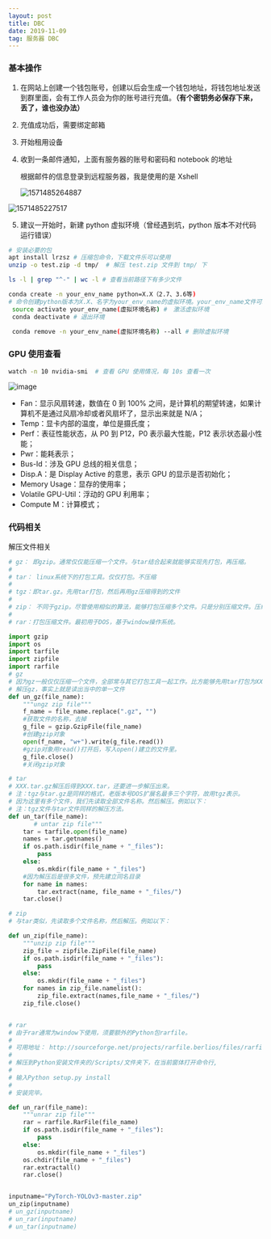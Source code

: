 ```yaml
---
layout: post
title: DBC
date: 2019-11-09
tag: 服务器 DBC
---
```




### 基本操作

1. 在网站上创建一个钱包账号，创建以后会生成一个钱包地址，将钱包地址发送到群里面，会有工作人员会为你的账号进行充值。**（有个密钥务必保存下来，丢了，谁也没办法）**

2. 充值成功后，需要绑定邮箱

3. 开始租用设备

4. 收到一条邮件通知，上面有服务器的账号和密码和 notebook 的地址

   

   根据邮件的信息登录到远程服务器，我是使用的是 Xshell

   ![1571485264887](https://tva4.sinaimg.cn/large/acbcfa39gy1g928s8efn3j20vg08xaas.jpg)

![1571485227517](https://tvax1.sinaimg.cn/large/acbcfa39gy1g928s97kw3j20ic092aae.jpg)

5. 建议一开始时，新建 python 虚拟环境（曾经遇到坑，python 版本不对代码运行错误）

```bash
# 安装必要的包
apt install lrzsz # 压缩包命令，下载文件乐可以使用
unzip -o test.zip -d tmp/  # 解压 test.zip 文件到 tmp/ 下

ls -l | grep "^-" | wc -l # 查看当前路径下有多少文件

conda create -n your_env_name python=X.X（2.7、3.6等) 
# 命令创建python版本为X.X、名字为your_env_name的虚拟环境。your_env_name文件可以在Anaconda安装目录envs文件下找到。
 source activate your_env_name(虚拟环境名称) #　激活虚拟环境
 conda deactivate # 退出环境
 
 conda remove -n your_env_name(虚拟环境名称) --all # 删除虚拟环境
```

### GPU 使用查看

```bash
watch -n 10 nvidia-smi  # 查看 GPU 使用情况，每 10s 查看一次
```
![image](https://tva3.sinaimg.cn/large/acbcfa39gy1g92hp59lucj20g4064aa9.jpg)


- Fan：显示风扇转速，数值在 0 到 100% 之间，是计算机的期望转速，如果计算机不是通过风扇冷却或者风扇坏了，显示出来就是 N/A； 
- Temp：显卡内部的温度，单位是摄氏度；
- Perf：表征性能状态，从 P0 到 P12，P0 表示最大性能，P12 表示状态最小性能；
- Pwr：能耗表示； 
- Bus-Id：涉及 GPU 总线的相关信息； 
- Disp.A：是 Display Active 的意思，表示 GPU 的显示是否初始化； 
- Memory Usage：显存的使用率； 
- Volatile GPU-Util：浮动的 GPU 利用率；
- Compute M：计算模式； 



### 代码相关	


解压文件相关

```python
# gz： 即gzip。通常仅仅能压缩一个文件。与tar结合起来就能够实现先打包，再压缩。
#
# tar： linux系统下的打包工具。仅仅打包。不压缩
#
# tgz：即tar.gz。先用tar打包，然后再用gz压缩得到的文件
#
# zip： 不同于gzip。尽管使用相似的算法，能够打包压缩多个文件。只是分别压缩文件。压缩率低于tar。
#
# rar：打包压缩文件。最初用于DOS，基于window操作系统。

import gzip
import os
import tarfile
import zipfile
import rarfile
# gz
# 因为gz一般仅仅压缩一个文件，全部常与其它打包工具一起工作。比方能够先用tar打包为XXX.tar,然后在压缩为XXX.tar.gz
# 解压gz，事实上就是读出当中的单一文件
def un_gz(file_name):
    """ungz zip file"""
    f_name = file_name.replace(".gz", "")
    #获取文件的名称，去掉
    g_file = gzip.GzipFile(file_name)
    #创建gzip对象
    open(f_name, "w+").write(g_file.read())
    #gzip对象用read()打开后，写入open()建立的文件里。
    g_file.close()
    #关闭gzip对象

# tar
# XXX.tar.gz解压后得到XXX.tar，还要进一步解压出来。
# 注：tgz与tar.gz是同样的格式，老版本号DOS扩展名最多三个字符，故用tgz表示。
# 因为这里有多个文件，我们先读取全部文件名称。然后解压。例如以下：
# 注：tgz文件与tar文件同样的解压方法。
def un_tar(file_name):
       # untar zip file"""
    tar = tarfile.open(file_name)
    names = tar.getnames()
    if os.path.isdir(file_name + "_files"):
        pass
    else:
        os.mkdir(file_name + "_files")
    #因为解压后是很多文件，预先建立同名目录
    for name in names:
        tar.extract(name, file_name + "_files/")
    tar.close()

# zip
# 与tar类似，先读取多个文件名称，然后解压。例如以下：

def un_zip(file_name):
    """unzip zip file"""
    zip_file = zipfile.ZipFile(file_name)
    if os.path.isdir(file_name + "_files"):
        pass
    else:
        os.mkdir(file_name + "_files")
    for names in zip_file.namelist():
        zip_file.extract(names,file_name + "_files/")
    zip_file.close()


# rar
# 由于rar通常为window下使用，须要额外的Python包rarfile。
#
# 可用地址： http://sourceforge.net/projects/rarfile.berlios/files/rarfile-2.4.tar.gz/download
#
# 解压到Python安装文件夹的/Scripts/文件夹下，在当前窗体打开命令行,
#
# 输入Python setup.py install
#
# 安装完毕。

def un_rar(file_name):
    """unrar zip file"""
    rar = rarfile.RarFile(file_name)
    if os.path.isdir(file_name + "_files"):
        pass
    else:
        os.mkdir(file_name + "_files")
    os.chdir(file_name + "_files")
    rar.extractall()
    rar.close()


inputname="PyTorch-YOLOv3-master.zip"
un_zip(inputname)
# un_gz(inputname)
# un_rar(inputname)
# un_tar(inputname)
```

